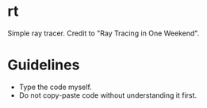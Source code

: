 # rt
Simple ray tracer. Credit to "Ray Tracing in One Weekend". 

# Guidelines
* Type the code myself.
* Do not copy-paste code without understanding it first.
